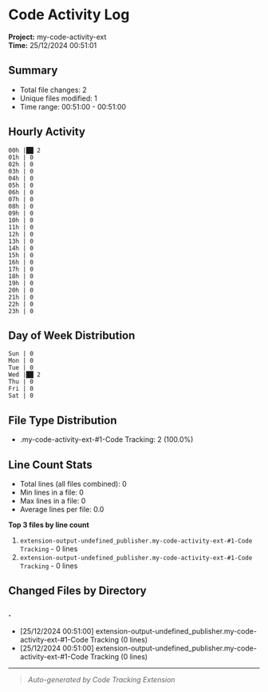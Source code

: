# Code Activity Log

**Project:** my-code-activity-ext  
**Time:** 25/12/2024 00:51:01

## Summary

- Total file changes: 2
- Unique files modified: 1
- Time range: 00:51:00 - 00:51:00


## Hourly Activity

```
00h |██ 2
01h | 0
02h | 0
03h | 0
04h | 0
05h | 0
06h | 0
07h | 0
08h | 0
09h | 0
10h | 0
11h | 0
12h | 0
13h | 0
14h | 0
15h | 0
16h | 0
17h | 0
18h | 0
19h | 0
20h | 0
21h | 0
22h | 0
23h | 0
```

## Day of Week Distribution

```
Sun | 0
Mon | 0
Tue | 0
Wed |██ 2
Thu | 0
Fri | 0
Sat | 0
```

## File Type Distribution

- .my-code-activity-ext-#1-Code Tracking: 2 (100.0%)

## Line Count Stats

- Total lines (all files combined): 0
- Min lines in a file: 0
- Max lines in a file: 0
- Average lines per file: 0.0

**Top 3 files by line count**

1. `extension-output-undefined_publisher.my-code-activity-ext-#1-Code Tracking` - 0 lines
2. `extension-output-undefined_publisher.my-code-activity-ext-#1-Code Tracking` - 0 lines


## Changed Files by Directory

### .

- [25/12/2024 00:51:00] extension-output-undefined_publisher.my-code-activity-ext-#1-Code Tracking (0 lines)
- [25/12/2024 00:51:00] extension-output-undefined_publisher.my-code-activity-ext-#1-Code Tracking (0 lines)



---

> _Auto-generated by Code Tracking Extension_
